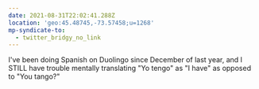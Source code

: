```yaml
---
date: 2021-08-31T22:02:41.288Z
location: 'geo:45.48745,-73.57458;u=1268'
mp-syndicate-to:
  - twitter_bridgy_no_link
---
```


I've been doing Spanish on Duolingo since December of last year, and I STILL have trouble mentally translating "Yo tengo" as "I have" as opposed to "You tango?"
